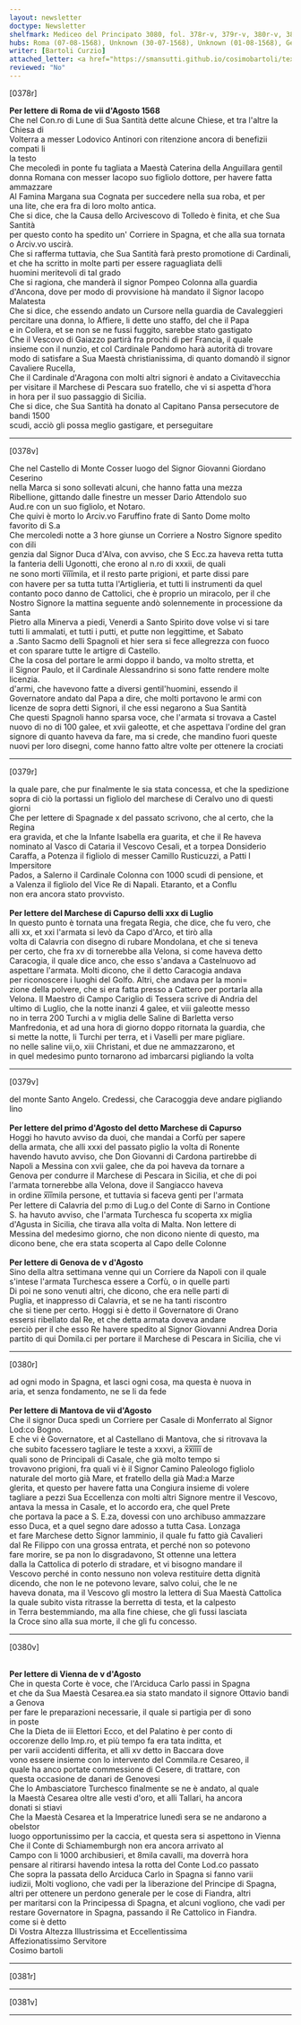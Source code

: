 ```yaml
---
layout: newsletter
doctype: Newsletter
shelfmark: Mediceo del Principato 3080, fol. 378r-v, 379r-v, 380r-v, 381r-v
hubs: Roma (07-08-1568), Unknown (30-07-1568), Unknown (01-08-1568), Genova (05-08-1568), Mantova (07-08-1568), Wien (05-08-1568)
writer: [Bartoli Curzio]
attached_letter: <a href="https://smansutti.github.io/cosimobartoli/texts/2979_025/">2979_025</a>
reviewed: "No"
---
```


[0378r]  
  
  
<strong>Per lettere di Roma de vii d'Agosto 1568</strong>  
Che nel Con.ro di Lune di Sua Santità dette alcune Chiese, et tra l'altre la Chiesa di  
Volterra a messer Lodovico Antinori con ritenzione ancora di benefizii compati li  
la testo  
Che mecoledì in ponte fu tagliata a Maestà Caterina della Anguillara gentil  
donna Romana con messer Iacopo suo figliolo dottore, per havere fatta ammazzare  
Al Famina Margana sua Cognata per succedere nella sua roba, et per  
una lite, che era fra di loro molto antica.  
Che si dice, che la Causa dello Arcivescovo di Tolledo è finita, et che Sua Santità  
per questo conto ha spedito un' Corriere in Spagna, et che alla sua tornata  
o Arciv.vo uscirà.  
Che si rafferma tuttavia, che Sua Santità farà presto promotione di Cardinali,  
et che ha scritto in molte parti per essere raguagliata delli  
huomini meritevoli di tal grado  
Che si ragiona, che manderà il signor Pompeo Colonna alla guardia  
d'Ancona, dove per modo di provvisione hà mandato il Signor Iacopo Malatesta  
Che si dice, che essendo andato un Cursore nella guardia de Cavaleggieri  
percitare una donna, lo Affiere, li dette uno staffo, del che il Papa  
e in Collera, et se non se ne fussi fuggito, sarebbe stato gastigato  
Che il Vescovo di Gaiazzo partirà fra prochi dì per Francia, il quale  
insieme con il nunzio, et col Cardinale Pandomo harà autorità di trovare  
modo di satisfare a Sua Maestà christianissima, di quanto domandò il signor Cavaliere Rucella,  
Che il Cardinale d'Aragona con molti altri signori è andato a Civitavecchia  
per visitare il Marchese di Pescara suo fratello, che vi si aspetta d'hora  
in hora per il suo passaggio di Sicilia.  
Che si dice, che Sua Santità ha donato al Capitano Pansa persecutore de bandi 1500  
scudi, acciò gli possa meglio gastigare, et perseguitare  
  
---  

[0378v]  
  
  
Che nel Castello di Monte Cosser luogo del Signor Giovanni Giordano Ceserino  
nella Marca si sono sollevati alcuni, che hanno fatta una mezza  
Ribellione, gittando dalle finestre un messer Dario Attendolo suo  
Aud.re con un suo figliolo, et Notaro.  
Che quivi è morto lo Arciv.vo Faruffino frate di Santo Dome molto  
favorito di S.a  
Che mercoledi notte a 3 hore giunse un Corriere a Nostro Signore spedito con dili  
genzia dal Signor Duca d'Alva, con avviso, che S Ecc.za haveva retta tutta  
la fanteria delli Ugonotti, che erono al n.ro di xxxii, de quali  
ne sono morti v̅i̅i̅i̅mila, et il resto parte prigioni, et parte dissi pare  
con havere per sa tutta tutta l'Artiglieria, et tutti li instrumenti da quel  
contanto poco danno de Cattolici, che è proprio un miracolo, per il che  
Nostro Signore la mattina seguente andò solennemente in processione da Santa  
Pietro alla Minerva a piedi, Venerdi a Santo Spirito dove volse vi si tare  
tutti li ammalati, et tutti i putti, et putte non leggittime, et Sabato  
a .Santo Sacmo delli Spagnoli et hier sera si fece allegrezza con fuoco  
et con sparare tutte le artigre di Castello.  
Che la cosa del portare le armi doppo il bando, va molto stretta, et  
il Signor Paulo, et il Cardinale Alessandrino si sono fatte rendere molte licenzia.  
d'armi, che havevono fatte a diversi gentil'huomini, essendo il  
Governatore andato dal Papa a dire, che molti portavono le armi con  
licenze de sopra detti Signori, il che essi negarono a Sua Santità  
Che questi Spagnoli hanno sparsa voce, che l'armata si trovava a Castel  
nuovo di no di 100 galee, et xvii galeotte, et che aspettava l'ordine del gran  
signore di quanto haveva da fare, ma si crede, che mandino fuori queste  
nuovi per loro disegni, come hanno fatto altre volte per ottenere la crociati  
  
---  

[0379r]  
  
  
la quale pare, che pur finalmente le sia stata concessa, et che la spedizione  
sopra di ciò la portassi un figliolo del marchese di Ceralvo uno di questi giorni  
Che per lettere di Spagnade x del passato scrivono, che al certo, che la Regina  
era gravida, et che la Infante Isabella era guarita, et che il Re haveva  
nominato al Vasco di Cataria il Vescovo Cesali, et a torpea Donsiderio  
Caraffa, a Potenza il figliolo di messer Camillo Rusticuzzi, a Patti l Impersitore  
Pados, a Salerno il Cardinale Colonna con 1000 scudi di pensione, et  
a Valenza il figliolo del Vice Re di Napali. Etaranto, et a Conflu  
non era ancora stato provvisto.  
<br/><strong>Per lettere del Marchese di Capurso delli xxx di Luglio</strong>  
In questo punto è tornata una fregata Regia, che dice, che fu vero, che  
alli xx, et xxi l'armata si levò da Capo d'Arco, et tirò alla  
volta di Calavria con disegno di rubare Mondolana, et che si teneva  
per certo, che fra xv di tornerebbe alla Velona, si come haveva detto  
Caracogia, il quale dice anco, che esso s'andava a Castelnuovo ad  
aspettare l'armata. Molti dicono, che il detto Caracogia andava  
per riconoscere i luoghi del Golfo. Altri, che andava per la moni=  
zione della polvere, che si era fatta presso a Cattero per portarla alla  
Velona. Il Maestro di Campo Cariglio di Tessera scrive di Andria del  
ultimo di Luglio, che la notte inanzi 4 galee, et viii galeotte messo  
no in terra 200 Turchi a v miglia delle Saline di Barletta verso  
Manfredonia, et ad una hora di giorno doppo ritornata la guardia, che  
si mette la notte, li Turchi per terra, et i Vaselli per mare pigliare.  
no nelle saline vii,o, xiii Christani, et due ne ammazzarono, et  
in quel medesimo punto tornarono ad imbarcarsi pigliando la volta  
  
---  

[0379v]  
  
  
del monte Santo Angelo. Credessi, che Caracoggia deve andare pigliando lino  
<br/><strong>Per lettere del primo d'Agosto del detto Marchese di Capurso</strong>  
Hoggi ho havuto avviso da duoi, che mandai a Corfù per sapere  
della armata, che alli xxxi del passato piglio la volta di Ronente  
havendo havuto avviso, che Don Giovanni di Cardona partirebbe di  
Napoli a Messina con xvii galee, che da poi haveva da tornare a  
Genova per condurre il Marchese di Pescara in Sicilia, et che di poi  
l'armata tornerebbe alla Velona, dove il Sangiacco haveva  
in ordine x̅i̅i̅mila persone, et tuttavia si faceva genti per l'armata  
Per lettere di Calavria del p:mo di Lug.o del Conte di Sarno in Contione  
S. ha havuto avviso, che l'armata Turchesca fu scoperta xx miglia  
d'Agusta in Sicilia, che tirava alla volta di Malta. Non lettere di  
Messina del medesimo giorno, che non dicono niente di questo, ma  
dicono bene, che era stata scoperta al Capo delle Colonne  
<br/><strong>Per lettere di Genova de v d'Agosto</strong>  
Sino della altra settimana venne qui un Corriere da Napoli con il quale  
s'intese l'armata Turchesca essere a Corfù, o in quelle parti  
Di poi ne sono venuti altri, che dicono, che era nelle parti di  
Puglia, et inappresso di Calavria, et se ne ha tanti riscontro  
che si tiene per certo. Hoggi si è detto il Governatore di Orano  
essersi ribellato dal Re, et che detta armata doveva andare  
perciò per il che esso Re havere spedito al Signor Giovanni Andrea Doria  
partito di qui Domila.ci per portare il Marchese di Pescara in Sicilia, che vi  
  
---  

[0380r]  
  
  
ad ogni modo in Spagna, et lasci ogni cosa, ma questa è nuova in  
aria, et senza fondamento, ne se li da fede  
<br/><strong>Per lettere di Mantova de vii d'Agosto</strong>  
Che il signor Duca spedì un Corriere per Casale di Monferrato al Signor Lod:co Bogno.  
E che vi è Governatore, et al Castellano di Mantova, che si ritrovava la  
che subito facessero tagliare le teste a xxxvi, a x̅x̅i̅i̅i̅i̅ de  
quali sono de Principali di Casale, che già molto tempo si  
trovavono prigioni, fra quali vi è il Signor Camino Paleologo figliolo  
naturale del morto già Mare, et fratello della già Mad:a Marze  
glerita, et questo per havere fatta una Congiura insieme di volere  
tagliare a pezzi Sua Eccellenza con molti altri Signore mentre il Vescovo,  
antava la messa in Casale, et lo accordo era, che quel Prete  
che portava la pace a S. E.za, dovessi con uno archibuso ammazzare  
esso Duca, et a quel segno dare adosso a tutta Casa. Lonzaga  
et fare Marchese detto Signor Iamminio, il quale fu fatto già Cavalieri  
dal Re Filippo con una grossa entrata, et perché non so potevono  
fare morire, se pa non lo disgradavono, St ottenne una lettera  
dalla la Cattolica di poterlo di stradare, et vi bisogno mandare il  
Vescovo perché in conto nessuno non voleva restituire detta dignità  
dicendo, che non le ne potevono levare, salvo colui, che le ne  
haveva donata, ma il Vescovo gli mostro la lettera di Sua Maestà Cattolica  
la quale subito vista ritrasse la berretta di testa, et la calpesto  
in Terra bestemmiando, ma alla fine chiese, che gli fussi lasciata  
la Croce sino alla sua morte, il che gli fu concesso.  
  
---  

[0380v]  
  
  
<br/><strong>Per lettere di Vienna de v d'Agosto</strong>  
Che in questa Corte è voce, che l'Arciduca Carlo passi in Spagna  
et che da Sua Maestà Cesarea.ea sia stato mandato il signore Ottavio bandi a Genova  
per fare le preparazioni necessarie, il quale si partigia per dì sono  
in poste  
Che la Dieta de iii Elettori Ecco, et del Palatino è per conto di  
occorenze dello Imp.ro, et più tempo fa era tata inditta, et  
per varii accidenti differita, et alli xv detto in Baccara dove  
vono essere insieme con lo intervento del Commila.re Cesareo, il  
quale ha anco portate commessione di Cesere, di trattare, con  
questa occasione de danari de Genovesi  
Che lo Ambasciatore Turchesco finalmente se ne è andato, al quale  
la Maestà Cesarea oltre alle vesti d'oro, et alli Tallari, ha ancora  
donati si stiavi  
Che la Maestà Cesarea et la Imperatrice lunedì sera se ne andarono a obelstor  
luogo opportunissimo per la caccia, et questa sera si aspettono in Vienna  
Che il Conte di Schiamemburgh non era ancora arrivato al  
Campo con li 1000 archibusieri, et 8mila cavalli, ma doverrà hora  
pensare al ritirarsi havendo intesa la rotta del Conte Lod.co passato  
Che sopra la passata dello Arciduca Carlo in Spagna si fanno varii  
iudizii, Molti vogliono, che vadi per la liberazione del Principe di Spagna,  
altri per ottenere un perdono generale per le cose di Fiandra, altri  
per maritarsi con la Principessa di Spagna, et alcuni vogliono, che vadi per  
restare Governatore in Spagna, passando il Re Cattolico in Fiandra.  
come si è detto  
Di Vostra Altezza Illustrissima et Eccellentissima  
Affezionatissimo Servitore  
Cosimo bartoli  
  
---  

[0381r]  
  
  
  
---  

[0381v]  
  
  
  
---  

